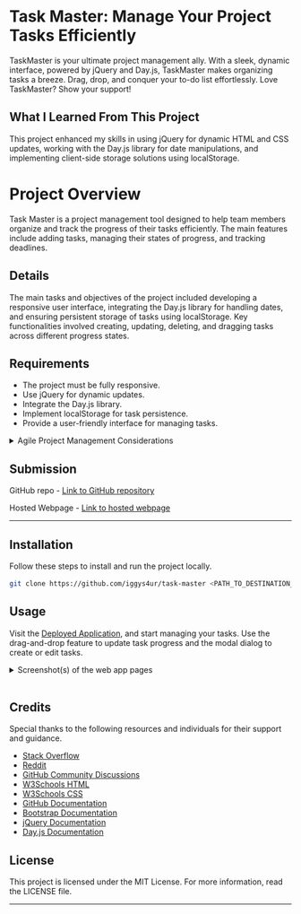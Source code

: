 
# Task Master: Manage Your Project Tasks Efficiently
TaskMaster is your ultimate project management ally. With a sleek, dynamic interface, powered by jQuery and Day.js, TaskMaster makes organizing tasks a breeze. Drag, drop, and conquer your to-do list effortlessly. Love TaskMaster? Show your support!

## What I Learned From This Project
This project enhanced my skills in using jQuery for dynamic HTML and CSS updates, working with the Day.js library for date manipulations, and implementing client-side storage solutions using localStorage.

# Project Overview
Task Master is a project management tool designed to help team members organize and track the progress of their tasks efficiently. The main features include adding tasks, managing their states of progress, and tracking deadlines.

## Details 
The main tasks and objectives of the project included developing a responsive user interface, integrating the Day.js library for handling dates, and ensuring persistent storage of tasks using localStorage. Key functionalities involved creating, updating, deleting, and dragging tasks across different progress states.

## Requirements
- The project must be fully responsive.
- Use jQuery for dynamic updates.
- Integrate the Day.js library.
- Implement localStorage for task persistence.
- Provide a user-friendly interface for managing tasks.

<details>
  <summary>Agile Project Management Considerations</summary>

### 1. User Story:
    AS A project team member with multiple tasks to organize
    I WANT a task board 
    SO THAT I can add individual project tasks, manage their state of progress and track overall project progress accordingly

### 2. Acceptance Criteria:
    GIVEN a task board to manage a project
    WHEN I open the task board
    THEN the list of project tasks is displayed in columns representing the task progress state (Not Yet Started, In Progress, Completed)
    WHEN I view the task board for the project
    THEN each task is color-coded to indicate whether it is nearing the deadline (yellow) or is overdue (red)
    WHEN I click on the button to define a new task
    THEN I can enter the title, description, and deadline date for the new task into a modal dialog
    WHEN I click the save button for that task
    THEN the properties for that task are saved in localStorage
    WHEN I drag a task to a different progress column
    THEN the task's progress state is updated accordingly and will stay in the new column after refreshing
    WHEN I click the delete button for a task
    THEN the task is removed from the task board and will not be added back after refreshing
    WHEN I refresh the page
    THEN the saved tasks persist

### 3. Mockup:
    The design mockup features a clean, minimalist interface with columns representing different task progress states. Tasks are color-coded based on their deadlines, and the modal dialog allows for easy task creation and editing.

<details>
<summary>Mockup .gif<summary>

![Mockup](/assets/img/mockup.gif)
</details>

### 4. Instructions for Submission:
    Submit the GitHub repository link and the URL of the deployed application. Ensure all documentation is up to date.
</details>

## Submission

GitHub repo
    - [Link to GitHub repository](https://github.com/iggys4ur/task-master)

Hosted Webpage
    - [Link to hosted webpage](https://iggys4ur.github.io/task-master)

---

## Installation
Follow these steps to install and run the project locally.

```bash
git clone https://github.com/iggys4ur/task-master <PATH_TO_DESTINATION_DIRECTORY>
```

## Usage
Visit the [Deployed Application](https://iggys4ur.github.io/task-master), and start managing your tasks. Use the drag-and-drop feature to update task progress and the modal dialog to create or edit tasks.

<details>
  <summary>Screenshot(s) of the web app pages</summary>
<p>&nbsp;</p>
<p>Main dashboard displaying the task list and navigation menu.</p>

![alt text](./assets/images/screenshot1.png)
<p>&nbsp;</p>
<p>Task creation modal where users can add new tasks with priority and deadline options.</p>

![alt text](./assets/images/screenshot2.png)
</details>
&nbsp;

## Credits
Special thanks to the following resources and individuals for their support and guidance.
- [Stack Overflow](https://stackoverflow.com/)
- [Reddit](https://reddit.com/)
- [GitHub Community Discussions](https://github.com/orgs/community/discussions/)
- [W3Schools HTML](https://w3schools.com/html/)
- [W3Schools CSS](https://w3schools.com/css/)
- [GitHub Documentation](https://docs.github.com/en)
- [Bootstrap Documentation](https://getbootstrap.com/docs/5.0/getting-started/introduction/)
- [jQuery Documentation](https://api.jquery.com/)
- [Day.js Documentation](https://day.js.org/docs/en/installation/installation)

## License

This project is licensed under the MIT License. For more information, read the LICENSE file.

---

